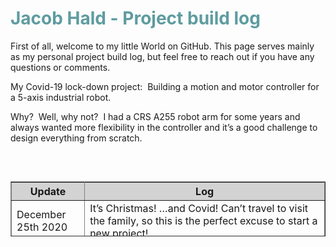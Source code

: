 <!-- #######  YAY, I AM THE SOURCE EDITOR! #########-->
<h1 style="color: #5e9ca0;">Jacob Hald - Project build log&nbsp;</h1>
<p>First of all, welcome to my little World on GitHub. This page serves mainly as my personal project build log, but feel free to reach out if you have any questions or comments.</p>
<p>My Covid-19 lock-down project:&nbsp; Building a motion and motor controller for a 5-axis industrial robot.</p>
<p>Why?&nbsp; Well, why not?&nbsp; I had a CRS A255 robot arm for some years and always wanted more flexibility in the controller and it&rsquo;s a good challenge to design everything from scratch.</p>
<p><strong>&nbsp;</strong></p>
<table style="height: 88px; width: 100%; border-collapse: collapse; float: left;" border="1">
<tbody>
<tr style="height: 16px; background-color: lightgray;">
<th style="width: 23.3835%; border-style: solid; height: 16px;">Update</th>
<th style="width: 76.6165%; border-style: solid; height: 16px;">Log</th>
</tr>
<tr style="height: 18px;">
<td style="width: 23.3835%; height: 18px;">December 25th 2020</td>
<td style="width: 76.6165%; height: 18px;">It&rsquo;s Christmas! &hellip;and Covid! Can&rsquo;t travel to visit the family, so this is the perfect excuse to start a new project!&nbsp;</td>
</tr>
<tr style="height: 18px;">
<td style="width: 23.3835%; height: 18px;">&nbsp;</td>
<td style="width: 76.6165%; height: 18px;">&nbsp;</td>
</tr>
<tr style="height: 18px;">
<td style="width: 23.3835%; height: 18px;">&nbsp;</td>
<td style="width: 76.6165%; height: 18px;">&nbsp;</td>
</tr>
<tr style="height: 18px;">
<td style="width: 23.3835%; height: 18px;">&nbsp;</td>
<td style="width: 76.6165%; height: 18px;">&nbsp;</td>
</tr>
</tbody>
</table>
